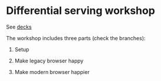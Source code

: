 # Differential serving workshop

See [decks](https://slides.com/imdongchen/differential-servingg)

The workshop includes three parts (check the branches):

1. Setup

2. Make legacy browser happy

3. Make modern browser happier

